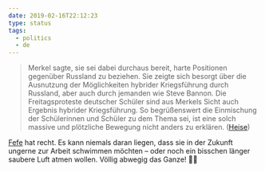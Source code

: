 ```yaml
---
date: 2019-02-16T22:12:23
type: status
tags:
  - politics
  - de
---
```

> Merkel sagte, sie sei dabei durchaus bereit, harte Positionen gegenüber Russland zu beziehen. Sie zeigte sich besorgt über die Ausnutzung der Möglichkeiten hybrider Kriegsführung durch Russland, aber auch durch jemanden wie Steve Bannon. Die Freitagsproteste deutscher Schüler sind aus Merkels Sicht auch Ergebnis hybrider Kriegsführung. So begrüßenswert die Einmischung der Schülerinnen und Schüler zu dem Thema sei, ist eine solch massive und plötzliche Bewegung nicht anders zu erklären. ([Heise](https://www.heise.de/newsticker/meldung/Merkel-auf-Muenchner-Sicherheitskonferenz-Auch-Sicherheit-ist-vernetzt-4311091.html))

[Fefe](http://blog.fefe.de/?ts=a296a17d) hat recht. Es kann niemals daran liegen, dass sie in der Zukunft ungerne zur Arbeit schwimmen möchten – oder noch ein bisschen länger saubere Luft atmen wollen. Völlig abwegig das Ganze! 🤦‍♂️
